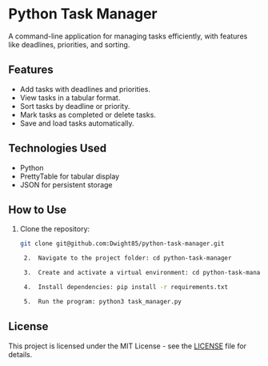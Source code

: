 # Python Task Manager

A command-line application for managing tasks efficiently, with features like deadlines, priorities, and sorting.

## Features
- Add tasks with deadlines and priorities.
- View tasks in a tabular format.
- Sort tasks by deadline or priority.
- Mark tasks as completed or delete tasks.
- Save and load tasks automatically.

## Technologies Used
- Python
- PrettyTable for tabular display
- JSON for persistent storage

## How to Use
1. Clone the repository:
   ```bash
   git clone git@github.com:Dwight85/python-task-manager.git

   	2.	Navigate to the project folder: cd python-task-manager
   
   	3.	Create and activate a virtual environment: cd python-task-manager
   
   	4.	Install dependencies: pip install -r requirements.txt
   
   	5.	Run the program: python3 task_manager.py

   
## License
This project is licensed under the MIT License - see the [LICENSE](LICENSE) file for details.
